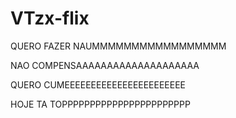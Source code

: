# VTzx-flix
QUERO FAZER NAUMMMMMMMMMMMMMMMMM 

NAO COMPENSAAAAAAAAAAAAAAAAAAAA

QUERO CUMEEEEEEEEEEEEEEEEEEEEEEE

HOJE TA TOPPPPPPPPPPPPPPPPPPPPPPP
